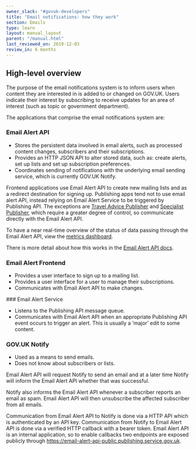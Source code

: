 ```yaml
---
owner_slack: "#govuk-developers"
title: "Email notifications: how they work"
section: Emails
type: learn
layout: manual_layout
parent: "/manual.html"
last_reviewed_on: 2019-12-03
review_in: 6 months
---
```


## High-level overview

The purpose of the email notifications system is to inform users when
content they are interested in is added to or changed on GOV.UK. Users
indicate their interest by subscribing to receive updates for an area of
interest (such as topic or government department).

The applications that comprise the email notifications system are:

### Email Alert API

* Stores the persistent data involved in email alerts, such as processed
  content changes, subscribers and their subscriptions.
* Provides an HTTP JSON API to alter stored data, such as: create alerts,
  set up lists and set up subscription preferences.
* Coordinates sending of notifications with the underlying email sending
  service, which is currently GOV.UK Notify.

Frontend applications use Email Alert API to create new mailing lists and
as a redirect destination for signing up. Publishing apps tend not to use
email alert API, instead relying on Email Alert Service to be triggered
by Publishing API. The exceptions are [Travel Advice Publisher] and
[Specialist Publisher], which require a greater degree of control, so
communicate directly with the Email Alert API.

To have a near real-time overview of the status of data passing through
the Email Alert API, view the [metrics dashboard][dashboard].

There is more detail about how this works in the [Email Alert API docs].

### Email Alert Frontend

* Provides a user interface to sign up to a mailing list.
* Provides a user interface for a user to manage their subscriptions.
* Communicates with Email Alert API to make changes.

### Email Alert Service

* Listens to the Publishing API message queue.
* Communicates with Email Alert API when an appropriate Publishing API
  event occurs to trigger an alert. This is usually a ‘major’ edit to
  some content.

### GOV.UK Notify

* Used as a means to send emails.
* Does not know about subscribers or lists.

Email Alert API will request Notify to send an email and at a later time
Notify will inform the Email Alert API whether that was successful.

Notify also informs the Email Alert API whenever a subscriber reports
an email as spam. Email Alert API will then unsubscribe the affected
subscriber from all emails.

Communication from Email Alert API to Notify is done via a HTTP API
which is authenticated by an API key. Communication from Notify to Email
Alert API is done via a verified HTTP callback with a bearer token.
Email Alert API is an internal application, so to enable callbacks two
endpoints are exposed publicly through
https://email-alert-api-public.publishing.service.gov.uk.

[dashboard]: https://grafana.publishing.service.gov.uk/dashboard/file/email_alert_api.json?refresh=10s&orgId=1
[Email Alert API docs]: /apis/email-alert-api/troubleshooting.html
[Specialist Publisher]: /apps/specialist-publisher.html
[Travel Advice Publisher]: /apps/travel-advice-publisher.html
